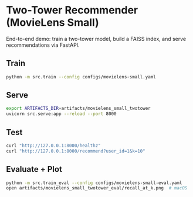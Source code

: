 # Two-Tower Recommender (MovieLens Small)

End-to-end demo: train a two-tower model, build a FAISS index, and serve recommendations via FastAPI.

## Train
```bash
python -m src.train --config configs/movielens-small.yaml
```

## Serve
```bash
export ARTIFACTS_DIR=artifacts/movielens_small_twotower
uvicorn src.serve:app --reload --port 8000
```

## Test
```bash
curl "http://127.0.0.1:8000/healthz"
curl "http://127.0.0.1:8000/recommend?user_id=1&k=10"
```

## Evaluate + Plot
```bash
python -m src.train_eval --config configs/movielens-small-eval.yaml
open artifacts/movielens_small_twotower_eval/recall_at_k.png  # macOS
```
